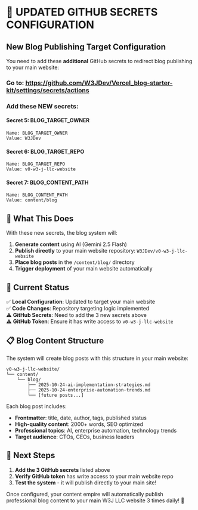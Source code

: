 # 🎯 UPDATED GITHUB SECRETS CONFIGURATION

## New Blog Publishing Target Configuration

You need to add these **additional** GitHub secrets to redirect blog publishing to your main website:

### Go to: https://github.com/W3JDev/Vercel_blog-starter-kit/settings/secrets/actions

### Add these NEW secrets:

#### Secret 5: BLOG_TARGET_OWNER
```
Name: BLOG_TARGET_OWNER
Value: W3JDev
```

#### Secret 6: BLOG_TARGET_REPO  
```
Name: BLOG_TARGET_REPO
Value: v0-w3-j-llc-website
```

#### Secret 7: BLOG_CONTENT_PATH
```
Name: BLOG_CONTENT_PATH  
Value: content/blog
```

## 🎯 What This Does

With these new secrets, the blog system will:

1. **Generate content** using AI (Gemini 2.5 Flash)
2. **Publish directly** to your main website repository: `W3JDev/v0-w3-j-llc-website`
3. **Place blog posts** in the `/content/blog/` directory
4. **Trigger deployment** of your main website automatically

## 🔄 Current Status

✅ **Local Configuration**: Updated to target your main website  
✅ **Code Changes**: Repository targeting logic implemented  
⚠️ **GitHub Secrets**: Need to add the 3 new secrets above  
⚠️ **GitHub Token**: Ensure it has write access to `v0-w3-j-llc-website`

## 📋 Blog Content Structure

The system will create blog posts with this structure in your main website:

```
v0-w3-j-llc-website/
└── content/
    └── blog/
        ├── 2025-10-24-ai-implementation-strategies.md
        ├── 2025-10-24-enterprise-automation-trends.md
        └── [future posts...]
```

Each blog post includes:
- **Frontmatter**: title, date, author, tags, published status
- **High-quality content**: 2000+ words, SEO optimized
- **Professional topics**: AI, enterprise automation, technology trends
- **Target audience**: CTOs, CEOs, business leaders

## 🚀 Next Steps

1. **Add the 3 GitHub secrets** listed above
2. **Verify GitHub token** has write access to your main website repo
3. **Test the system** - it will publish directly to your main site!

Once configured, your content empire will automatically publish professional blog content to your main W3J LLC website 3 times daily! 🎯